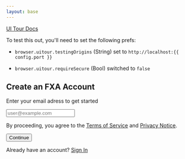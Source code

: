```yaml
---
layout: base
---
```


<a href="https://firefox-source-docs.mozilla.org/browser/components/uitour/docs/UITour-lib.html" target="_blank">UI Tour Docs</a>

<div id="prefs-note" class="note">
  <p>To test this out, you'll need to set the following prefs:</p>
  <ul>
    <li><p><code>browser.uitour.testingOrigins</code> (String) set to <code>http://localhost:{{ config.port }}</code></p></li>
    <li><p><code>browser.uitour.requireSecure</code> (Bool) switched to <code>false</code></p></li>
  </ul>
</div>

<div id="fxa-status">
  <div id="fxa-signup">
    <h2>Create an FXA Account</h2>
    <form action="{{ config.UseLocalFXA and config.FXAServerLocalURL or config.FXAServerProdURL }}">
      <p>Enter your email adress to get started</p>
      <input type="email" name="email" placeholder="user@example.com" required="">
      <input type="hidden" name="form_type" value="email">
      <input type="hidden" name="redirect_to" value="http://localhost:{{ config.port }}">
      <input type="hidden" name="service" value="sync">
      <input type="hidden" name="context" value="fx_desktop_v3">
      <input type="hidden" name="entrypoint" value="{{ config.FXAEntryPoint }}">
      <p>
        By proceeding, you agree to the <a href="https://accounts.firefox.com/legal/terms">Terms of Service</a> and <a href="https://accounts.firefox.com/legal/privacy">Privacy Notice</a>.
      </p>
      <button type="submit">Continue</button>
    </form>
    <p class="fxa-signin">Already have an account? <a href="{{ config.UseLocalFXA and config.FXAServerLocalURL or config.FXAServerProdURL }}/signin?&redirect_immediately=true&context=fx_desktop_v3&entrypoint={{ config.FXAEntryPoint }}&action=email&service=sync&redirect_to=http://localhost:{{ config.port }}" role="button">Sign In</a></p>
  </div>
</div>
<div id="default-status"></div>
